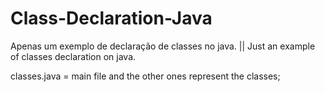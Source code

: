 # Class-Declaration-Java
Apenas um exemplo de declaração de classes no java. || Just an example of classes declaration on java.

classes.java = main file and the other ones represent the classes;

